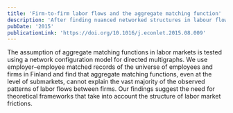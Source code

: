 ```yaml
---
title: 'Firm-to-firm labor flows and the aggregate matching function'
description: 'After finding nuanced networked structures in labour flows across different countries, I wanted to know if the workhorse model of labour economics was capable of explaining them. Similar as with well-mixed contagion models in epidemiology, the matching function in economics fails to reproduce such details, even when broken down into many local functions. This paper presents evidence on the limitations of this modelling tool and calls for a different approach to study labour flow networks.'
pubDate: '2015'
publicationLink: 'https://doi.org/10.1016/j.econlet.2015.08.009'
---
```


The assumption of aggregate matching functions in labor markets is tested using a network configuration model for directed multigraphs. We use employer–employee matched records of the universe of employees and firms in Finland and find that aggregate matching functions, even at the level of submarkets, cannot explain the vast majority of the observed patterns of labor flows between firms. Our findings suggest the need for theoretical frameworks that take into account the structure of labor market frictions.